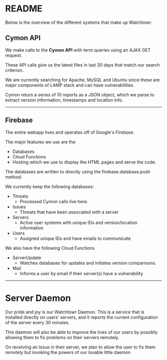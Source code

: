 # README

Below is the overview of the different systems that make up Watchtowr.

## Cymon API

We make calls to the **Cymon API** with term queries using an AJAX GET request.

These API calls give us the latest files in last 30 days that match our search criterion.

We are currently searching for Apache, MySQL and Ubuntu since these are major components of LAMP stack and can have vulnerabilities.

Cymon returs a series of 10 reports as a JSON object, which we parse to extract version information, timestamps and location info.

***

## Firebase
The entire webapp lives and operates off of Google's *Firebase*.

The major features we use are the
- Databases
- Cloud Functions
- Hosting which we use to display the HTML pages and serve the code.

The databases are written to directly using the firebase.database.push method.

We currently keep the following databases:
- Threats
  - Processed Cymon calls live here.
- Issues
  - Threats that have been associated with a server 
- Servers
  - Active user systems with unique IDs and version/location information
- Users
  - Assigned unique IDs and have emails to communicate

We also have the following Cloud Functions
- ServerUpdate
  - Watches databases for updates and initiates version comparisons. 
- Mail
  - Informs a user by email if their server(s) have a vulnerability
***

# Server Daemon
Our pride and joy is our Watchtowr Daemon. This is a service that is installed directly on users' servers, and it reports the current configuration of the server every 30 minutes.

This daemon will also be able to improve the lives of our users by possibly allowing them to fix problems on their servers remotely.

On receiving an Issue in their server, we plan to allow the user to fix them remotely but invoking the powers of our lovable little daemon
